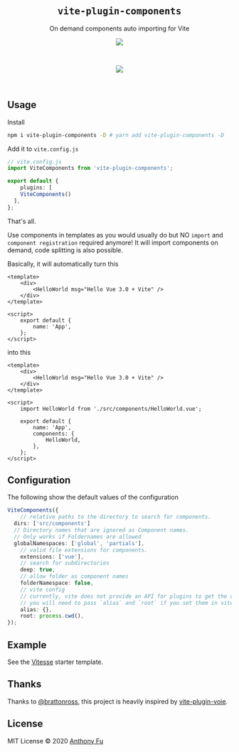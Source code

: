 <h2 align='center'><samp>vite-plugin-components</samp></h2>

<p align='center'>On demand components auto importing for Vite</p>

<p align='center'>
<a href='https://www.npmjs.com/package/vite-plugin-components'>
<img src='https://img.shields.io/npm/v/vite-plugin-components?color=222&style=flat-square'>
</a>
</p>

<br>

<p align="center">
  <a href="https://cdn.jsdelivr.net/gh/antfu/static/sponsors.svg">
    <img src='https://cdn.jsdelivr.net/gh/antfu/static/sponsors.svg'/>
  </a>
</p>

<br>

## Usage

Install

```bash
npm i vite-plugin-components -D # yarn add vite-plugin-components -D
```

Add it to `vite.config.js`

```ts
// vite.config.js
import ViteComponents from 'vite-plugin-components';

export default {
	plugins: [
    ViteComponents()
  ],
};
```

That's all.

Use components in templates as you would usually do but NO `import` and `component registration` required anymore! It will import components on demand, code splitting is also possible.

Basically, it will automatically turn this

```vue
<template>
	<div>
		<HelloWorld msg="Hello Vue 3.0 + Vite" />
	</div>
</template>

<script>
	export default {
		name: 'App',
	};
</script>
```

into this

```vue
<template>
	<div>
		<HelloWorld msg="Hello Vue 3.0 + Vite" />
	</div>
</template>

<script>
	import HelloWorld from './src/components/HelloWorld.vue';

	export default {
		name: 'App',
		components: {
			HelloWorld,
		},
	};
</script>
```

## Configuration

The following show the default values of the configuration

```ts
ViteComponents({
	// relative paths to the directory to search for components.
  dirs: ['src/components']
  // Directory names that are ignored as Component names.
  // Only works if Foldernames are allowed
  globalNamespaces: ['global', 'partials'],
	// valid file extensions for components.
	extensions: ['vue'],
	// search for subdirectories
	deep: true,
	// allow folder as component names
	folderNamespace: false,
	// vite config
	// currently, vite does not provide an API for plugins to get the config https://github.com/vitejs/vite/issues/738
	// you will need to pass `alias` and `root` if you set them in vite config
	alias: {},
	root: process.cwd(),
});
```

## Example

See the [Vitesse](https://github.com/antfu/vitesse) starter template.

## Thanks

Thanks to [@brattonross](https://github.com/brattonross), this project is heavily inspired by [vite-plugin-voie](https://github.com/vamplate/vite-plugin-voie).

## License

MIT License © 2020 [Anthony Fu](https://github.com/antfu)
